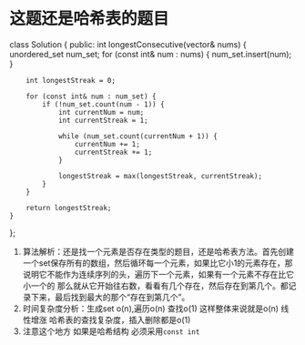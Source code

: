 # 这题还是哈希表的题目
class Solution {
public:
    int longestConsecutive(vector<int>& nums) {
        unordered_set<int> num_set;
        for (const int& num : nums) {
            num_set.insert(num);
        }

        int longestStreak = 0;

        for (const int& num : num_set) {
            if (!num_set.count(num - 1)) {
                int currentNum = num;
                int currentStreak = 1;

                while (num_set.count(currentNum + 1)) {
                    currentNum += 1;
                    currentStreak += 1;
                }

                longestStreak = max(longestStreak, currentStreak);
            }
        }

        return longestStreak;           
    }
};

1. 算法解析：还是找一个元素是否存在类型的题目，还是哈希表方法。首先创建一个set保存所有的数组，然后循环每一个元素，如果比它小1的元素存在，那说明它不能作为连续序列的头，遍历下一个元素，如果有一个元素不存在比它小一个的
   那么就从它开始往右数，看看有几个存在，然后存在到第几个。都记录下来，最后找到最大的那个“存在到第几个”。
2. 时间复杂度分析：生成set o(n),遍历o(n) 查找o(1) 这样整体来说就是o(n) 线性增涨 哈希表的查找复杂度，插入删除都是o(1)
3. 注意这个地方 如果是哈希结构 必须采用`const int `
